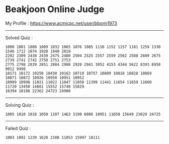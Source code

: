 # Beakjoon Online Judge

My Profile : https://www.acmicpc.net/user/bbomi1973

---

Solved Quiz : 
```
1000 1001 1008 1009 1032 1065 1076 1085 1110 1152 1157 1181 1259 1330 1546 1712 1874 1920 1940 2018 
2292 2309 2438 2439 2475 2480 2504 2525 2557 2559 2562 2588 2609 2675 2739 2741 2742 2750 2751 2753
2775 2798 2839 2851 2884 2908 2920 2941 3052 4153 4344 5622 8393 8958 9012 9498 
10171 10172 10250 10430 10162 10718 10757 10809 10818 10828 10869 10871 10872 10926 10950 10951 10952
10989 10998 11021 11022 11047 11050 11399 11441 11654 11659 11660 11720 13458 14681 15552 15740 15829
16394 18108 22362 24723 24900
```

---

Solving Quiz :
```
1005 1010 1018 1050 1107 1463 3190 6086 10951 11658 15649 23629 24725
```

---

Failed Quiz :
```
1003 1092 1239 1620 2108 11053 15997 18111
```